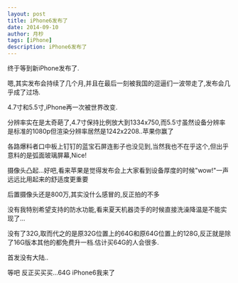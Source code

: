 ```yaml
---
layout: post
title: iPhone6发布了
date: 2014-09-10
author: 月杪
tags: [iPhone]
description: iPhone6发布了
---
```


终于等到新iPhone发布了.

嗯,其实发布会持续了几个月,并且在最后一刻被我国的逗逼们一波带走了,发布会几乎成了过场.

4.7寸和5.5寸,iPhone再一次被世界改变.

分辨率实在是太奇葩了,4.7寸保持比例放大到1334x750,而5.5寸虽然设备分辨率是标准的1080p但渲染分辨率居然是1242x2208..苹果你赢了

各路爆料者口中板上钉钉的蓝宝石屏连影子也没见到,当然我也不在乎这个,但出乎意料的是弧面玻璃屏幕,Nice!

摄像头凸起...好吧,看来苹果是觉得发布会上大家看到设备厚度的时候"wow!"一声远远比用起来的舒适度更重要

后置摄像头还是800万,其实没什么感冒的,反正拍的不多

没有我特别希望支持的防水功能,看来夏天机器烫手的时候直接洗澡降温是不能实现了...

没有了32G,取而代之的是原32G位置上的64G和原64G位置上的128G,反正就是除了16G版本其他的都免费升一档.估计买64G的人会很多.

首发没有大陆..

等吧 反正买买买...64G iPhone6我来了